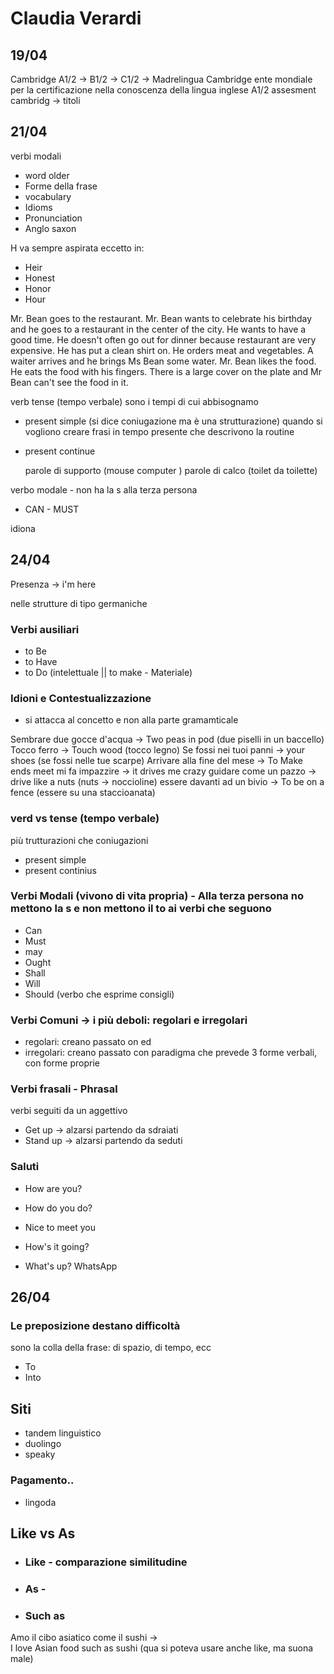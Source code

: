 # Claudia Verardi

## 19/04
Cambridge A1/2 -> B1/2 -> C1/2 -> Madrelingua
Cambridge ente mondiale per la certificazione nella conoscenza della lingua inglese
A1/2
assesment cambridg -> titoli

## 21/04
verbi modali

- word older
- Forme della frase
- vocabulary
- Idioms
- Pronunciation
- Anglo saxon 

H va sempre aspirata eccetto in:
- Heir
- Honest
- Honor
- Hour

Mr. Bean goes to the restaurant.
Mr. Bean wants to celebrate his birthday and he goes to a restaurant in the center of the city.
He wants to have a good time.
He doesn't often go out for dinner because restaurant are very expensive.
He has put a clean shirt on.
He orders meat and vegetables.
A waiter arrives and he brings Ms Bean some water.
Mr. Bean likes the food.
He eats the food with his fingers.
There is a large cover on the plate and Mr Bean can't see the food in it.

verb tense (tempo verbale)  sono i tempi di cui abbisognamo
- present simple (si dice coniugazione ma è una strutturazione)
    quando si vogliono creare frasi in tempo presente che descrivono la routine
- present continue

    parole di supporto (mouse computer )
    parole di calco (toilet da toilette)

verbo modale - non ha la s alla terza persona
- CAN - MUST

idiona

## 24/04
Presenza -> i'm here

nelle strutture di tipo germaniche
### Verbi ausiliari
- to Be
- to Have
- to Do (intelettuale || to make - Materiale)

### Idioni e Contestualizzazione
- si attacca al concetto e non alla parte gramamticale  

Sembrare due gocce d'acqua -> Two peas in pod (due piselli in un baccello)
Tocco ferro -> Touch wood (tocco legno)
Se fossi nei tuoi panni -> your shoes (se fossi nelle tue scarpe)
Arrivare alla fine del mese -> To Make ends meet
mi fa impazzire -> it drives me crazy
guidare come un pazzo -> drive like a nuts (nuts -> noccioline)
essere davanti ad un bivio -> To be on a fence (essere su una staccioanata)

### verd vs tense (tempo verbale)
più trutturazioni che coniugazioni

- present simple
- present continius

### Verbi Modali (vivono di vita propria) - Alla terza persona no mettono la s e non mettono il to ai verbi che seguono
- Can
- Must
- may
- Ought
- Shall
- Will
- Should (verbo che esprime consigli)

### Verbi Comuni -> i più deboli: regolari e irregolari
- regolari: creano passato on ed
- irregolari: creano passato con paradigma che prevede 3 forme verbali, con forme proprie

### Verbi frasali - Phrasal
verbi seguiti da un aggettivo
- Get up -> alzarsi partendo da sdraiati
- Stand up -> alzarsi partendo da seduti

### Saluti
- How are you?
- How do you do?
- Nice to meet you

- How's it going?
- What's up? WhatsApp

## 26/04

### Le preposizione destano difficoltà
sono la colla della frase: di spazio, di tempo, ecc
- To
- Into

## Siti
- tandem linguistico
- duolingo
- speaky
### Pagamento..
- lingoda

## Like vs As
- ### Like - comparazione similitudine
- ### As - 
- ### Such as
Amo il cibo asiatico come il sushi ->  
I love Asian food such as sushi  (qua si poteva usare anche like, ma suona male)